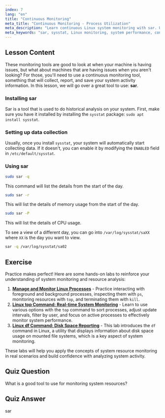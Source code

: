 ```yaml
---
index: 7
lang: "en"
title: "Continuous Monitoring"
meta_title: "Continuous Monitoring - Process Utilization"
meta_description: "Learn continuous Linux system monitoring with sar. Understand installation, data collection, and how to analyze historical resource usage for performance. Get started!"
meta_keywords: "sar, sysstat, Linux monitoring, system performance, continuous monitoring, beginner, tutorial, guide"
---
```


## Lesson Content

These monitoring tools are good to look at when your machine is having issues, but what about machines that are having issues when you aren't looking? For those, you'll need to use a continuous monitoring tool, something that will collect, report, and save your system activity information. In this lesson, we will go over a great tool to use: **sar**.

### Installing sar

Sar is a tool that is used to do historical analysis on your system. First, make sure you have it installed by installing the `sysstat` package: `sudo apt install sysstat`.

### Setting up data collection

Usually, once you install `sysstat`, your system will automatically start collecting data. If it doesn't, you can enable it by modifying the `ENABLED` field in `/etc/default/sysstat`.

### Using sar

```bash
sudo sar -q
```

This command will list the details from the start of the day.

```bash
sudo sar -r
```

This will list the details of memory usage from the start of the day.

```bash
sudo sar -P
```

This will list the details of CPU usage.

To see a view of a different day, you can go into `/var/log/sysstat/saXX` where `XX` is the day you want to view.

```bash
sar -q /var/log/sysstat/sa02
```

## Exercise

Practice makes perfect! Here are some hands-on labs to reinforce your understanding of system monitoring and resource analysis:

1. **[Manage and Monitor Linux Processes](https://labex.io/labs/comptia-manage-and-monitor-linux-processes-590864)** - Practice interacting with foreground and background processes, inspecting them with `ps`, monitoring resources with `top`, and terminating them with `kill`.
2. **[Linux top Command: Real-time System Monitoring](https://labex.io/labs/linux-linux-top-command-real-time-system-monitoring-388500)** - Learn to use various options with the `top` command to sort processes, adjust update intervals, filter by user, and focus on active processes to effectively monitor system performance.
3. **[Linux df Command: Disk Space Reporting](https://labex.io/labs/linux-linux-df-command-disk-space-reporting-219188)** - This lab introduces the `df` command in Linux, a utility that displays information about disk space usage on mounted file systems, which is a key aspect of system monitoring.

These labs will help you apply the concepts of system resource monitoring in real scenarios and build confidence with analyzing system activity.

## Quiz Question

What is a good tool to use for monitoring system resources?

## Quiz Answer

sar
